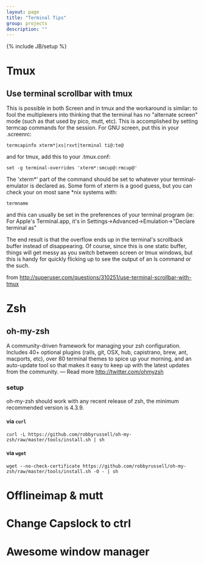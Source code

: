 ```yaml
---
layout: page
title: "Terminal Tips"
group: projects
description: ""
---
```

{% include JB/setup %}

# Tmux

## Use terminal scrollbar with tmux

This is possible in both Screen and in tmux and the workaround is similar: to fool the multiplexers into thinking that the terminal has no "alternate screen" mode (such as that used by pico, mutt, etc). This is accomplished by setting termcap commands for the session. For GNU screen, put this in your .screenrc:

```
termcapinfo xterm*|xs|rxvt|terminal ti@:te@
```

and for tmux, add this to your .tmux.conf:

```
set -g terminal-overrides 'xterm*:smcup@:rmcup@'
```

The 'xterm*' part of the command should be set to whatever your terminal-emulator is declared as. Some form of xterm is a good guess, but you can check your on most sane *nix systems with:

```
termname
```

and this can usually be set in the preferences of your terminal program (ie: For Apple's Terminal.app, it's in Settings->Advanced->Emulation->"Declare terminal as"

The end result is that the overflow ends up in the terminal's scrollback buffer instead of disappearing. Of course, since this is one static buffer, things will get messy as you switch between screen or tmux windows, but this is handy for quickly flicking up to see the output of an ls command or the such.

from [ http://superuser.com/questions/310251/use-terminal-scrollbar-with-tmux ](http://superuser.com/questions/310251/use-terminal-scrollbar-with-tmux)

# Zsh

## oh-my-zsh

A community-driven framework for managing your zsh configuration. Includes 40+ optional plugins (rails, git, OSX, hub, capistrano, brew, ant, macports, etc), over 80 terminal themes to spice up your morning, and an auto-update tool so that makes it easy to keep up with the latest updates from the community. — Read more
http://twitter.com/ohmyzsh

### setup

oh-my-zsh should work with any recent release of zsh, the minimum recommended version is 4.3.9.

#### via `curl`

`curl -L https://github.com/robbyrussell/oh-my-zsh/raw/master/tools/install.sh | sh`

#### via `wget`

`wget --no-check-certificate https://github.com/robbyrussell/oh-my-zsh/raw/master/tools/install.sh -O - | sh`

# Offlineimap & mutt

# Change Capslock to ctrl

# Awesome window manager
